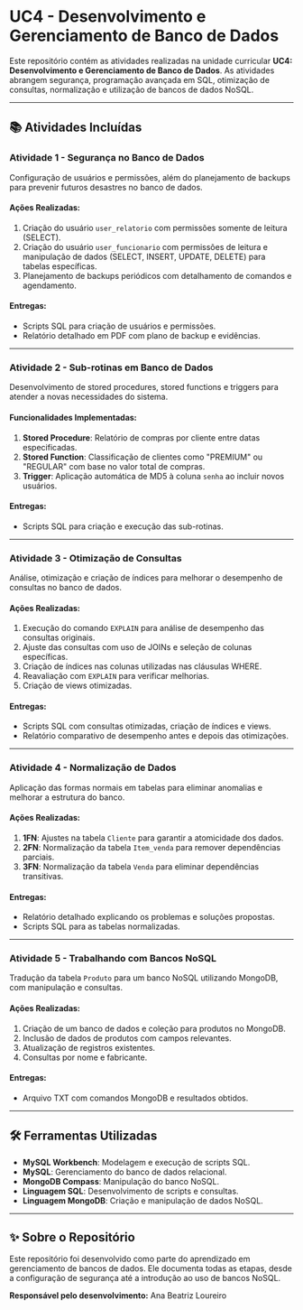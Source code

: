 # UC4 - Desenvolvimento e Gerenciamento de Banco de Dados

Este repositório contém as atividades realizadas na unidade curricular **UC4: Desenvolvimento e Gerenciamento de Banco de Dados**. As atividades abrangem segurança, programação avançada em SQL, otimização de consultas, normalização e utilização de bancos de dados NoSQL.

---

## 📚 Atividades Incluídas

### **Atividade 1 - Segurança no Banco de Dados**
Configuração de usuários e permissões, além do planejamento de backups para prevenir futuros desastres no banco de dados.

#### **Ações Realizadas:**
1. Criação do usuário `user_relatorio` com permissões somente de leitura (SELECT).
2. Criação do usuário `user_funcionario` com permissões de leitura e manipulação de dados (SELECT, INSERT, UPDATE, DELETE) para tabelas específicas.
3. Planejamento de backups periódicos com detalhamento de comandos e agendamento.

#### **Entregas:**
- Scripts SQL para criação de usuários e permissões.
- Relatório detalhado em PDF com plano de backup e evidências.

---

### **Atividade 2 - Sub-rotinas em Banco de Dados**
Desenvolvimento de stored procedures, stored functions e triggers para atender a novas necessidades do sistema.

#### **Funcionalidades Implementadas:**
1. **Stored Procedure**: Relatório de compras por cliente entre datas especificadas.
2. **Stored Function**: Classificação de clientes como "PREMIUM" ou "REGULAR" com base no valor total de compras.
3. **Trigger**: Aplicação automática de MD5 à coluna `senha` ao incluir novos usuários.

#### **Entregas:**
- Scripts SQL para criação e execução das sub-rotinas.

---

### **Atividade 3 - Otimização de Consultas**
Análise, otimização e criação de índices para melhorar o desempenho de consultas no banco de dados.

#### **Ações Realizadas:**
1. Execução do comando `EXPLAIN` para análise de desempenho das consultas originais.
2. Ajuste das consultas com uso de JOINs e seleção de colunas específicas.
3. Criação de índices nas colunas utilizadas nas cláusulas WHERE.
4. Reavaliação com `EXPLAIN` para verificar melhorias.
5. Criação de views otimizadas.

#### **Entregas:**
- Scripts SQL com consultas otimizadas, criação de índices e views.
- Relatório comparativo de desempenho antes e depois das otimizações.

---

### **Atividade 4 - Normalização de Dados**
Aplicação das formas normais em tabelas para eliminar anomalias e melhorar a estrutura do banco.

#### **Ações Realizadas:**
1. **1FN**: Ajustes na tabela `Cliente` para garantir a atomicidade dos dados.
2. **2FN**: Normalização da tabela `Item_venda` para remover dependências parciais.
3. **3FN**: Normalização da tabela `Venda` para eliminar dependências transitivas.

#### **Entregas:**
- Relatório detalhado explicando os problemas e soluções propostas.
- Scripts SQL para as tabelas normalizadas.

---

### **Atividade 5 - Trabalhando com Bancos NoSQL**
Tradução da tabela `Produto` para um banco NoSQL utilizando MongoDB, com manipulação e consultas.

#### **Ações Realizadas:**
1. Criação de um banco de dados e coleção para produtos no MongoDB.
2. Inclusão de dados de produtos com campos relevantes.
3. Atualização de registros existentes.
4. Consultas por nome e fabricante.

#### **Entregas:**
- Arquivo TXT com comandos MongoDB e resultados obtidos.

---

## 🛠️ Ferramentas Utilizadas
- **MySQL Workbench**: Modelagem e execução de scripts SQL.
- **MySQL**: Gerenciamento do banco de dados relacional.
- **MongoDB Compass**: Manipulação do banco NoSQL.
- **Linguagem SQL**: Desenvolvimento de scripts e consultas.
- **Linguagem MongoDB**: Criação e manipulação de dados NoSQL.

---

## ✨ Sobre o Repositório
Este repositório foi desenvolvido como parte do aprendizado em gerenciamento de bancos de dados. Ele documenta todas as etapas, desde a configuração de segurança até a introdução ao uso de bancos NoSQL.

**Responsável pelo desenvolvimento:** Ana Beatriz Loureiro  
